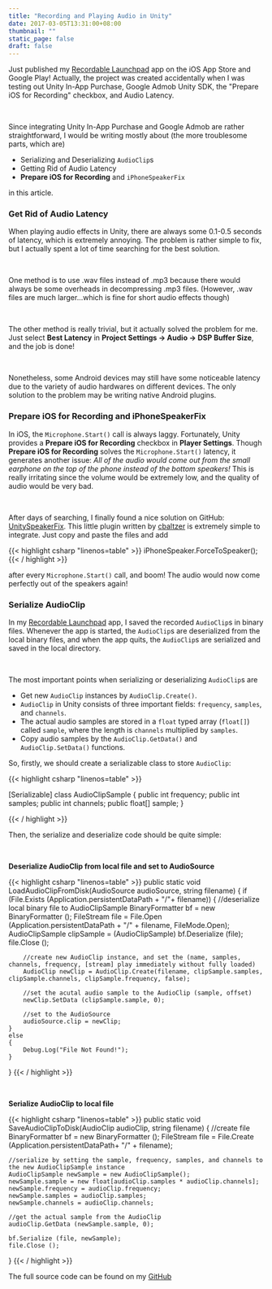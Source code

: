 ```yaml
---
title: "Recording and Playing Audio in Unity"
date: 2017-03-05T13:31:00+08:00
thumbnail: ""
static_page: false
draft: false
---
```


Just published my [Recordable Launchpad](/recordable-launchpad) app on the iOS App Store and Google Play! Actually, the project was created accidentally  when I was testing out Unity In-App Purchase, Google Admob Unity SDK, the "Prepare iOS for Recording" checkbox, and Audio Latency.

<br />

Since integrating Unity In-App Purchase and Google Admob are rather straightforward, I would be writing mostly about (the more troublesome parts, which are)

* Serializing and Deserializing `AudioClip`s
* Getting Rid of Audio Latency
* **Prepare iOS for Recording** and `iPhoneSpeakerFix`

in this article.

### Get Rid of Audio Latency
When playing audio effects in Unity, there are always some 0.1-0.5 seconds of latency, which is extremely annoying. The problem is rather simple to fix, but I actually spent a lot of time searching for the best solution.

<br />

One method is to use .wav files instead of .mp3 because there would always be some overheads in decompressing .mp3 files. (However, .wav files are much larger...which is fine for short audio effects though)

<br />

The other method is really trivial, but it actually solved the problem for me. Just select **Best Latency** in **Project Settings -> Audio -> DSP Buffer Size**, and the job is done!

<br />

Nonetheless, some Android devices may still have some noticeable latency due to the variety of audio hardwares on different devices. The only solution to the problem may be writing native Android plugins.

### Prepare iOS for Recording and iPhoneSpeakerFix
In iOS, the `Microphone.Start()` call is always laggy. Fortunately, Unity provides a **Prepare iOS for Recording** checkbox in **Player Settings**. Though **Prepare iOS for Recording** solves the `Microphone.Start()` latency, it generates another issue: *All of the audio would come out from the small earphone on the top of the phone instead of the bottom speakers!* This is really irritating since the volume would be extremely low, and the quality of audio would be very bad.

<br />

After days of searching, I finally found a nice solution on GitHub: [UnitySpeakerFix](https://github.com/cbaltzer/UnitySpeakerFix). This little plugin written by [cbaltzer](https://github.com/cbaltzer) is extremely simple to integrate. Just copy and paste the files and add

{{< highlight csharp "linenos=table" >}}
iPhoneSpeaker.ForceToSpeaker();
{{< / highlight >}}

after every `Microphone.Start()` call, and boom! The audio would now come perfectly out of the speakers again!


### Serialize AudioClip
In my [Recordable Launchpad](/recordable-launchpad) app, I saved the recorded `AudioClip`s in binary files. Whenever the app is started, the `AudioClip`s are deserialized from the local binary files, and when the app quits, the `AudioClip`s are serialized and saved in the local directory.

<br />

The most important points when serializing or deserializing `AudioClip`s are

* Get new `AudioClip` instances by `AudioClip.Create()`.
* `AudioClip` in Unity consists of three important fields: `frequency`, `samples`, and `channels`.
* The actual audio samples are stored in a `float` typed array (`float[]`) called `sample`, where the length is `channels` multiplied by `samples`.
* Copy audio samples by the `AudioClip.GetData()` and `AudioClip.SetData()` functions.

So, firstly, we should create a serializable class to store `AudioClip`:

{{< highlight csharp "linenos=table" >}}

[Serializable]
class AudioClipSample
{
    public int frequency;
    public int samples;
    public int channels;
    public float[] sample;
}

{{< / highlight >}}

Then, the serialize and deserialize code should be quite simple:

<br />

**Deserialize AudioClip from local file and set to AudioSource**

{{< highlight csharp "linenos=table" >}}
public static void LoadAudioClipFromDisk(AudioSource audioSource, string filename)
{
    if (File.Exists (Application.persistentDataPath + "/"+ filename)) {
        //deserialize local binary file to AudioClipSample
        BinaryFormatter bf = new BinaryFormatter ();
        FileStream file = File.Open (Application.persistentDataPath + "/" + filename, FileMode.Open);
        AudioClipSample clipSample = (AudioClipSample) bf.Deserialize (file);
        file.Close ();

        //create new AudioClip instance, and set the (name, samples, channels, frequency, [stream] play immediately without fully loaded)
        AudioClip newClip = AudioClip.Create(filename, clipSample.samples, clipSample.channels, clipSample.frequency, false);

        //set the acutal audio sample to the AudioClip (sample, offset)
        newClip.SetData (clipSample.sample, 0);

        //set to the AudioSource
        audioSource.clip = newClip;
    }
    else
    {
        Debug.Log("File Not Found!");
    }
}
{{< / highlight >}}

<br />

**Serialize AudioClip to local file**

{{< highlight csharp "linenos=table" >}}
public static void SaveAudioClipToDisk(AudioClip audioClip, string filename)
{
    //create file
    BinaryFormatter bf = new BinaryFormatter ();
    FileStream file = File.Create (Application.persistentDataPath+ "/" + filename);

    //serialize by setting the sample, frequency, samples, and channels to the new AudioClipSample instance
    AudioClipSample newSample = new AudioClipSample();
    newSample.sample = new float[audioClip.samples * audioClip.channels];
    newSample.frequency = audioClip.frequency;
    newSample.samples = audioClip.samples;
    newSample.channels = audioClip.channels;

    //get the actual sample from the AudioClip
    audioClip.GetData (newSample.sample, 0);

    bf.Serialize (file, newSample);
    file.Close ();
}
{{< / highlight >}}

The full source code can be found on my [GitHub](https://github.com/casd82/Unity-Scripts/blob/master/AudioClipSerializer.cs)